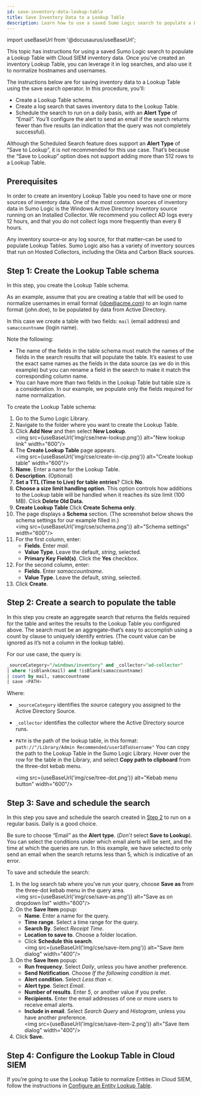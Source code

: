 ```yaml
---
id: save-inventory-data-lookup-table
title: Save Inventory Data to a Lookup Table
description: Learn how to use a saved Sumo Logic search to populate a Lookup Table with Cloud SIEM inventory data.
---
```


import useBaseUrl from '@docusaurus/useBaseUrl';

This topic has instructions for using a saved Sumo Logic search to populate a Lookup Table with Cloud SIEM inventory data. Once you’ve created an inventory Lookup Table, you can leverage it in log searches, and also use it to normalize hostnames and usernames. 

The instructions below are for saving inventory data to a Lookup Table using the save search operator. In this procedure, you’ll:

* Create a Lookup Table schema.
* Create a log search that saves inventory data to the Lookup Table.
* Schedule the search to run on a daily basis, with an **Alert Type** of “Email”. You’ll configure the alert to send an email if the search returns fewer than five results (an indication that the query was not completely successful).

Although the Scheduled Search feature does support an **Alert Type** of “Save to Lookup”, it is *not* recommended for this use case. That’s because the “Save to Lookup” option does not support adding more than 512 rows to a Lookup Table.  

## Prerequisites 

In order to create an inventory Lookup Table you need to have one or more sources of inventory data. One of the most common sources of inventory data in Sumo Logic is the Windows Active Directory Inventory source running on an Installed Collector. We recommend you collect AD logs every 12 hours, and that you do not collect logs more frequently than every 8 hours.

Any inventory source–or any log source, for that matter–can be used to populate Lookup Tables. Sumo Logic also has a variety of inventory sources that run on Hosted Collectors, including the Okta and Carbon Black sources.

## Step 1: Create the Lookup Table schema

In this step, you create the Lookup Table schema.

As an example, assume that you are creating a table that will be used to normalize usernames in email format (jdoe@acme.com) to an login name format (john.doe), to be populated by data from Active Directory.  

In this case we create a table with two fields: `mail` (email address) and `samaccountname` (login name).   

Note the following:  

* The name of the fields in the table schema must match the names of the fields in the search results that will populate the table. It’s easiest to use the exact same names as the fields in the data source (as we do in this example) but you can rename a field in the search to make it match the corresponding column name.  
* You can have more than two fields in the Lookup Table but table size is a consideration. In our example, we populate only the fields required for name normalization.  

To create the Lookup Table schema:

1. Go to the Sumo Logic Library.
1. Navigate to the folder where you want to create the Lookup Table.
1. Click **Add New** and then select **New Lookup**. <br/><img src={useBaseUrl('img/cse/new-lookup.png')} alt="New lookup link" width="600"/>
1. The **Create Lookup Table** page appears. <br/><img src={useBaseUrl('img/cse/create-in-cip.png')} alt="Create lookup table" width="600"/>
1. **Name**. Enter a name for the Lookup Table.
1. **Description**. (Optional)
1. **Set a TTL (Time to Live) for table entries**? Click **No**.
1. **Choose a size limit handling option**. This option controls how additions to the Lookup table will be handled when it reaches its size limit (100 MB). Click **Delete Old Data.**
1. **Create Lookup Table** Click **Create Schema only**.
1. The page displays a **Schema** section. (The screenshot below shows the schema settings for our example filled in.) <br/><img src={useBaseUrl('img/cse/schema.png')} alt="Schema settings" width="600"/>
1. For the first column, enter:
   * **Fields**. Enter *mail*.
   * **Value Type**. Leave the default, *string*, selected.
   * **Primary Key Field(s)**. Click the **Yes** checkbox.
1. For the second column, enter:
   * **Fields**. Enter *samaccountname*.
   * **Value Type**. Leave the default, *string,* selected.
1. Click **Create**. 

## Step 2: Create a search to populate the table

In this step you create an aggregate search that returns the fields required for the table and writes the results to the Lookup Table you configured above. The search must be an aggregate–that’s easy to accomplish using a count by clause to uniquely identify entries. (The count value can be ignored as it’s not a column in the lookup table).   

For our use case, the query is:

```sql
_sourceCategory="/windows/inventory" and _collector="ad-collector"
| where !isBlank(mail) and !isBlank(samaccountname)
| count by mail, samaccountname
| save <PATH>
```

Where:

* `_sourceCategory` identifies the source category you assigned to the Active Directory Source.
* `_collector` identifies the collector where the Active Directory source runs. 
* `PATH` is the path of the lookup table, in this format:   `path://"/Library/Admin Recommended/userIdToUsername"` You can copy the path to the Lookup Table in the Sumo Logic Library. Hover over the row for the table in the Library, and select **Copy path to clipboard** from the three-dot kebab menu.

   <img src={useBaseUrl('img/cse/tree-dot.png')} alt="Kebab menu button" width="600"/>

## Step 3: Save and schedule the search

In this step you save and schedule the search created in [Step 2](#step-2-create-a-search-to-populate-the-table) to run on a regular basis. Daily is a good choice. 

Be sure to choose “Email” as the **Alert type**. (*Don’t* select **Save to Lookup**). You can select the conditions under which email alerts will be sent, and the time at which the queries are run. In this example, we have selected to only send an email when the search returns less than 5, which is indicative of an error.  

To save and schedule the search:

1. In the log search tab where you’ve run your query, choose **Save as** from the three-dot kebab menu in the query area. <br/><img src={useBaseUrl('img/cse/save-as.png')} alt="Save as on dropdown list" width="600"/>
1. On the **Save Item** popup:
   * **Name**. Enter a name for the query.
   * **Time range**. Select a time range for the query.
   * **Search By**. Select *Receipt Time*.  
   * **Location to save to**. Choose a folder location.
   * Click **Schedule this search**.     <br/><img src={useBaseUrl('img/cse/save-item.png')} alt="Save item dialog" width="400"/>
1. On the **Save Item** popup:
   * **Run frequency**. Select *Daily*, unless you have another preference.
   * **Send Notification**. Choose *If the following condition is met*.
   * **Alert condition**. Select *Less than \<*.
   * **Alert type**. Select *Email*.
   * **Number of results**. Enter *5*, or another value if you prefer.
   * **Recipients.** Enter the email addresses of one or more users to receive email alerts.
   * **Include in email**. Select *Search Query* and *Histogram*, unless you have another preference.  <br/><img src={useBaseUrl('img/cse/save-item-2.png')} alt="Save item dialog" width="400"/>
1. Click **Save.**

## Step 4: Configure the Lookup Table in Cloud SIEM

If you’re going to use the Lookup Table to normalize Entities in Cloud SIEM, follow the instructions in [Configure an Entity Lookup Table](/docs/cse/records-signals-entities-insights/configure-entity-lookup-table).
